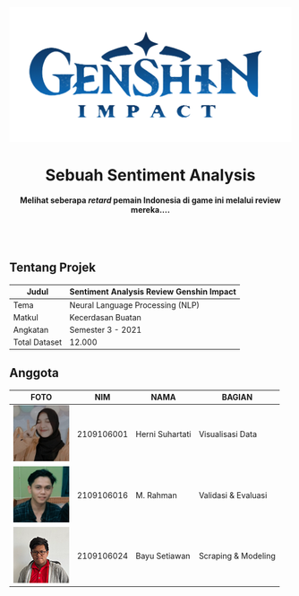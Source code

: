 <div align="center">

  <img src="./docs/genshin.png">

  <h1>Sebuah Sentiment Analysis</h1>
  <h4>Melihat seberapa <i>retard</i> pemain Indonesia di game ini melalui review mereka....</h4>
</div>
<br><br>

## Tentang Projek

| Judul             | Sentiment Analysis Review Genshin Impact                               |
|-------------------|-------------------------------------|
| Tema              | Neural Language Processing (NLP) |
| Matkul            | Kecerdasan Buatan                     |
| Angkatan          | Semester 3 - 2021                   |
| Total Dataset          | 12.000                   |


## Anggota
| FOTO       | NIM                     | NAMA               | BAGIAN                              |
|------------|-------------------------|--------------------|-------------------------------------|
| <img src="./docs/herni.jpg" height="100"> | 2109106001          | Herni Suhartati   | Visualisasi Data              |
| <img src="./docs/rahman.jpg" height="100"> | 2109106016          | M. Rahman   | Validasi & Evaluasi              |
| <img src="./docs/bayu.png" height="100"> | 2109106024          | Bayu Setiawan   | Scraping & Modeling              |
